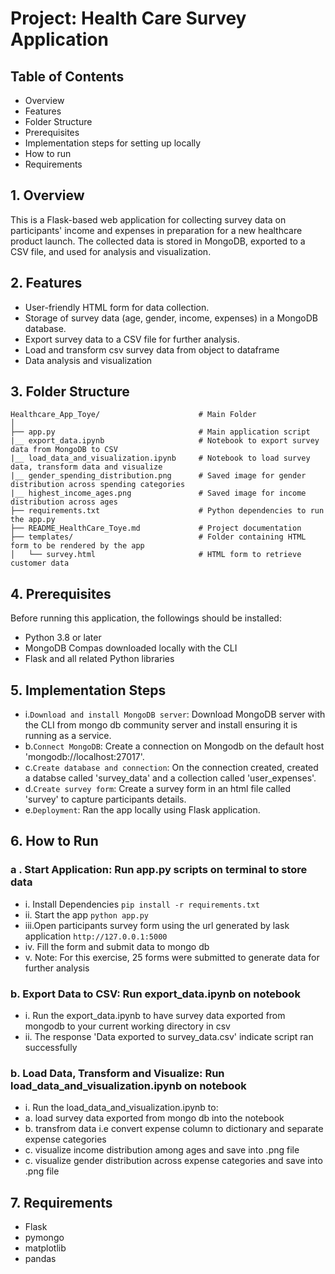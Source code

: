 # Project: Health Care Survey Application

## Table of Contents
* Overview
* Features
* Folder Structure
* Prerequisites
* Implementation steps for setting up locally
* How to run
* Requirements


## 1. Overview
This is a Flask-based web application for collecting survey data on participants' income and expenses in preparation for a new healthcare product launch. The collected data is stored in MongoDB, exported to a CSV file, and used for analysis and visualization.

## 2. Features
* User-friendly HTML form for data collection.
* Storage of survey data (age, gender, income, expenses) in a MongoDB database.
* Export survey data to a CSV file for further analysis.
* Load and transform csv survey data from object to dataframe
* Data analysis and visualization
    

## 3. Folder Structure
 
    Healthcare_App_Toye/                      # Main Folder
    │
    ├── app.py                                # Main application script
    |__ export_data.ipynb                     # Notebook to export survey data from MongoDB to CSV
    |__ load_data_and_visualization.ipynb     # Notebook to load survey data, transform data and visualize
    |__ gender_spending_distribution.png      # Saved image for gender distribution across spending categories
    |__ highest_income_ages.png               # Saved image for income distribution across ages
    ├── requirements.txt                      # Python dependencies to run the app.py
    ├── README_HealthCare_Toye.md             # Project documentation
    ├── templates/                            # Folder containing HTML form to be rendered by the app
    │   └── survey.html                       # HTML form to retrieve customer data
    
    
 ## 4. Prerequisites
Before running this application, the followings should be installed:

   * Python 3.8 or later
   * MongoDB Compas downloaded locally with the CLI
   * Flask and all related Python libraries
 
  
## 5. Implementation Steps
   * i.`Download and install MongoDB server`: Download MongoDB server with the CLI from mongo db community server and install ensuring it is running as a service.
   * b.`Connect MongoDB`: Create a connection on Mongodb on the default host 'mongodb://localhost:27017'.
   * c.`Create database and connection`: On the connection created, created a databse called 'survey_data' and a collection called 'user_expenses'.
   * d.`Create survey form`: Create a survey form in an html file called 'survey' to capture participants details.
   * e.`Deployment`: Ran the app locally using Flask application.
   
## 6. How to Run

### a . Start Application: Run app.py scripts on terminal to store data 

   * i.  Install Dependencies `pip install -r requirements.txt`
   * ii. Start the app `python app.py`
   * iii.Open participants survey form using the url generated by lask application `http://127.0.0.1:5000`
   * iv. Fill the form and submit data to mongo db
   * v.  Note: For this exercise, 25 forms were submitted to generate data for further analysis
   
   
### b. Export Data to CSV: Run export_data.ipynb on notebook 

   * i. Run the export_data.ipynb to have survey data exported from mongodb to your current working directory in csv
   * ii. The response 'Data exported to survey_data.csv' indicate script ran successfully

    
### b. Load Data, Transform and Visualize: Run load_data_and_visualization.ipynb on notebook 

   * i. Run the load_data_and_visualization.ipynb to:
   * a. load survey data exported from mongo db into the notebook
   * b. transfrom data i.e convert expense column to dictionary and separate expense categories
   * c. visualize income distribution among ages and save into .png file
   * c. visualize gender distribution across expense categories and save into .png file
 
    
## 7. Requirements
* Flask
* pymongo
* matplotlib
* pandas   


```python

```
